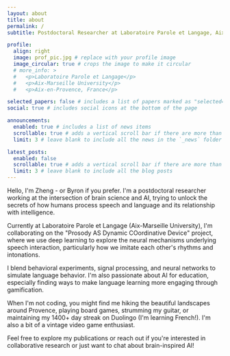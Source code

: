 ```yaml
---
layout: about
title: about
permalink: /
subtitle: Postdoctoral Researcher at Laboratoire Parole et Langage, Aix-Marseille University

profile:
  align: right
  image: prof_pic.jpg # replace with your profile image
  image_circular: true # crops the image to make it circular
  # more_info: >
  #   <p>Laboratoire Parole et Langage</p>
  #   <p>Aix-Marseille University</p>
  #   <p>Aix-en-Provence, France</p>

selected_papers: false # includes a list of papers marked as "selected={true}"
social: true # includes social icons at the bottom of the page

announcements:
  enabled: true # includes a list of news items
  scrollable: true # adds a vertical scroll bar if there are more than 3 news items
  limit: 3 # leave blank to include all the news in the `_news` folder

latest_posts:
  enabled: false
  scrollable: true # adds a vertical scroll bar if there are more than 3 new posts items
  limit: 3 # leave blank to include all the blog posts
---
```


Hello, I'm Zheng - or Byron if you prefer. I'm a postdoctoral researcher working at the intersection of brain science and AI, trying to unlock the secrets of how humans process speech and language and its relationship with intelligence.

Currently at Laboratoire Parole et Langage (Aix-Marseille University), I'm collaborating on the "Prosody AS Dynamic COordinative Device" project, where we use deep learning to explore the neural mechanisms underlying speech interaction, particularly how we imitate each other's rhythms and intonations.

I blend behavioral experiments, signal processing, and neural networks to simulate language behavior. I'm also passionate about AI for education, especially finding ways to make language learning more engaging through gamification.

When I'm not coding, you might find me hiking the beautiful landscapes around Provence, playing board games, strumming my guitar, or maintaining my 1400+ day streak on Duolingo (I'm learning French!). I'm also a bit of a vintage video game enthusiast.

Feel free to explore my publications or reach out if you're interested in collaborative research or just want to chat about brain-inspired AI!

<!-- Link to your social media connections, too. This theme is set up to use [Font Awesome icons](https://fontawesome.com/) and [Academicons](https://jpswalsh.github.io/academicons/), like the ones below. Add your Facebook, Twitter, LinkedIn, Google Scholar, or just disable all of them. -->
